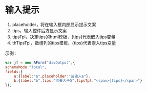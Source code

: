 # 输入提示

1. placeholder，将在输入框内部显示提示文案
2. tips，输入控件后方显示文案
3. tipsTpl，决定tips的html模板，{tips}代表嵌入tips变量
3. thTipsTpl，数组列的tips模板，{tips}代表嵌入tips变量


示例：

```javascript
var jf = new AForm("divOutput",{
schemaMode:"local",
fields:{
    a:{label:"a",placeholder:"请输入a"},
    b:{label:"b",tips:"需要大于5",tipsTpl:"<span>{tips}</span>"}
});

```
